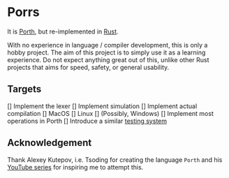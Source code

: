# Porrs

It is [Porth](https://gitlab.com/tsoding/porth), but re-implemented in [Rust](https://www.rust-lang.org).

With no experience in language / compiler development, this is only a hobby project.
The aim of this project is to simply use it as a learning experience. Do not expect
anything great out of this, unlike other Rust projects that aims for speed, safety,
or general usability.

## Targets

[] Implement the lexer
[] Implement simulation
[] Implement actual compilation
    [] MacOS
    [] Linux
    [] (Possibly, Windows)
[] Implement most operations in Porth
[] Introduce a similar [testing system](https://gitlab.com/tsoding/porth#testing)

## Acknowledgement

Thank Alexey Kutepov, i.e. Tsoding for creating the language `Porth` and his
[YouTube series](https://www.youtube.com/playlist?list=PLpM-Dvs8t0VbMZA7wW9aR3EtBqe2kinu4)
for inspiring me to attempt this.
